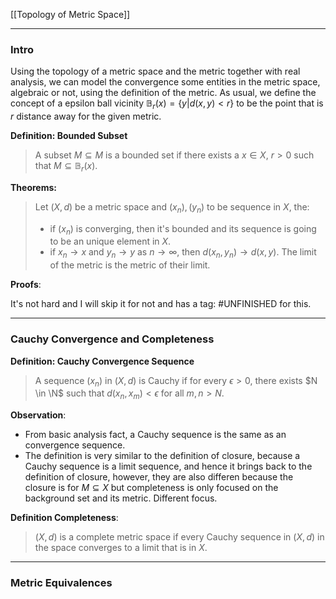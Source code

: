 [[Topology of Metric Space]]


---
### **Intro**
Using the topology of a metric space and the metric together with real analysis, we can model the convergence some entities in the metric space, algebraic or not, using the definition of the metric. As usual, we define the concept of a epsilon ball vicinity $\mathbb B_r(x) = \{y| d(x, y) < r\}$ to be the point that is $r$ distance away for the given metric. 


**Definition: Bounded Subset**

> A subset $M\subseteq M$ is a bounded set if there exists a $x\in X$, $r > 0$ such that $M \subseteq\mathbb B_{r}(x)$. 

**Theorems:**

> Let $(X, d)$ be a metric space and $(x_n), (y_n)$ to be sequence in $X$, the: 
> - if $(x_n)$ is converging, then it's bounded and its sequence is going to be an unique element in $X$. 
> - if $x_n\rightarrow x$ and $y_n\rightarrow y$ as $n\rightarrow \infty$, then $d(x_n, y_n) \rightarrow d(x, y)$. The limit of the metric is the metric of their limit. 

**Proofs**: 

It's not hard and I will skip it for not and has a tag: #UNFINISHED for this. 


---
### **Cauchy Convergence and Completeness**


**Definition: Cauchy Convergence Sequence**

> A sequence $(x_n)$ in $(X, d)$ is Cauchy if for every $\epsilon > 0$, there exists $N \in \N$ such that $d(x_n, x_m) < \epsilon$ for all $m, n > N$. 

**Observation**: 

- From basic analysis fact, a Cauchy sequence is the same as an convergence sequence. 
- The definition is very similar to the definition of closure, because a Cauchy sequence is a limit sequence, and hence it brings back to the definition of closure, however, they are also differen because the closure is for $M\subseteq X$ but completeness is only focused on the background set and its metric. Different focus. 

**Definition Completeness**: 

> $(X, d)$ is a complete metric space if every Cauchy sequence in $(X, d)$ in the space converges to a limit that is in $X$. 

---
### **Metric Equivalences**




